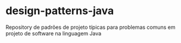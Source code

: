 # design-patterns-java
Repository de padrões de projeto típicas para problemas comuns em projeto de software na linguagem Java
